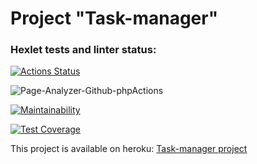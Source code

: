# Project "Task-manager"

### Hexlet tests and linter status:
[![Actions Status](https://github.com/kalash-job/php-project-lvl4/workflows/hexlet-check/badge.svg)](https://github.com/kalash-job/php-project-lvl4/actions)

![Page-Analyzer-Github-phpActions](https://github.com/kalash-job/php-project-lvl4/workflows/Task-manager-Github-phpActions/badge.svg)

[![Maintainability](https://api.codeclimate.com/v1/badges/058cae25bf5f82a7cc82/maintainability)](https://codeclimate.com/github/kalash-job/php-project-lvl4/maintainability)

[![Test Coverage](https://api.codeclimate.com/v1/badges/058cae25bf5f82a7cc82/test_coverage)](https://codeclimate.com/github/kalash-job/php-project-lvl4/test_coverage)

<p>This project is available on heroku: <a href="http://task-manager-fourth-project.herokuapp.com/">Task-manager project</a></p>

